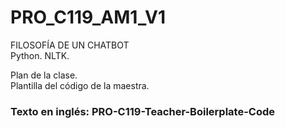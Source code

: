 # PRO_C119_AM1_V1
FILOSOFÍA DE UN CHATBOT  
Python. NLTK.  

Plan de la clase.  
Plantilla del código de la maestra.  
  
### Texto en inglés: PRO-C119-Teacher-Boilerplate-Code
